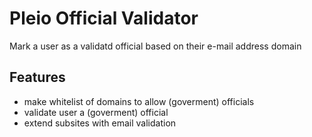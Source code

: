 Pleio Official Validator
========================
Mark a user as a validatd official based on their e-mail address domain

Features
--------
- make whitelist of domains to allow (goverment) officials
- validate user a (goverment) official
- extend subsites with email validation